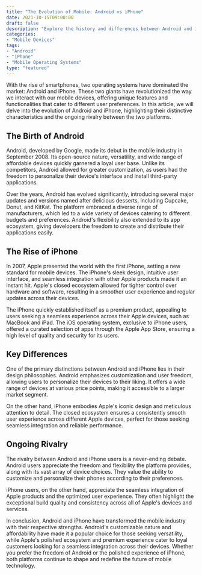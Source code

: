 ```yaml
---
title: "The Evolution of Mobile: Android vs iPhone"
date: 2021-10-15T09:00:00
draft: false
description: "Explore the history and differences between Android and iPhone, two popular mobile platforms."
categories:
- "Mobile Devices"
tags:
- "Android"
- "iPhone"
- "Mobile Operating Systems"
type: "featured"
---
```


With the rise of smartphones, two operating systems have dominated the market: Android and iPhone. These two giants have revolutionized the way we interact with our mobile devices, offering unique features and functionalities that cater to different user preferences. In this article, we will delve into the evolution of Android and iPhone, highlighting their distinctive characteristics and the ongoing rivalry between the two platforms.

## The Birth of Android

Android, developed by Google, made its debut in the mobile industry in September 2008. Its open-source nature, versatility, and wide range of affordable devices quickly garnered a loyal user base. Unlike its competitors, Android allowed for greater customization, as users had the freedom to personalize their device's interface and install third-party applications.

Over the years, Android has evolved significantly, introducing several major updates and versions named after delicious desserts, including Cupcake, Donut, and KitKat. The platform embraced a diverse range of manufacturers, which led to a wide variety of devices catering to different budgets and preferences. Android's flexibility also extended to its app ecosystem, giving developers the freedom to create and distribute their applications easily.

## The Rise of iPhone

In 2007, Apple presented the world with the first iPhone, setting a new standard for mobile devices. The iPhone's sleek design, intuitive user interface, and seamless integration with other Apple products made it an instant hit. Apple's closed ecosystem allowed for tighter control over hardware and software, resulting in a smoother user experience and regular updates across their devices.

The iPhone quickly established itself as a premium product, appealing to users seeking a seamless experience across their Apple devices, such as MacBook and iPad. The iOS operating system, exclusive to iPhone users, offered a curated selection of apps through the Apple App Store, ensuring a high level of quality and security for its users.

## Key Differences

One of the primary distinctions between Android and iPhone lies in their design philosophies. Android emphasizes customization and user freedom, allowing users to personalize their devices to their liking. It offers a wide range of devices at various price points, making it accessible to a larger market segment.

On the other hand, iPhone embodies Apple's iconic design and meticulous attention to detail. The closed ecosystem ensures a consistently smooth user experience across different Apple devices, perfect for those seeking seamless integration and reliable performance.

## Ongoing Rivalry

The rivalry between Android and iPhone users is a never-ending debate. Android users appreciate the freedom and flexibility the platform provides, along with its vast array of device choices. They value the ability to customize and personalize their phones according to their preferences.

iPhone users, on the other hand, appreciate the seamless integration of Apple products and the optimized user experience. They often highlight the exceptional build quality and consistency across all of Apple's devices and services.

In conclusion, Android and iPhone have transformed the mobile industry with their respective strengths. Android's customizable nature and affordability have made it a popular choice for those seeking versatility, while Apple's polished ecosystem and premium experience cater to loyal customers looking for a seamless integration across their devices. Whether you prefer the freedom of Android or the polished experience of iPhone, both platforms continue to shape and redefine the future of mobile technology.
